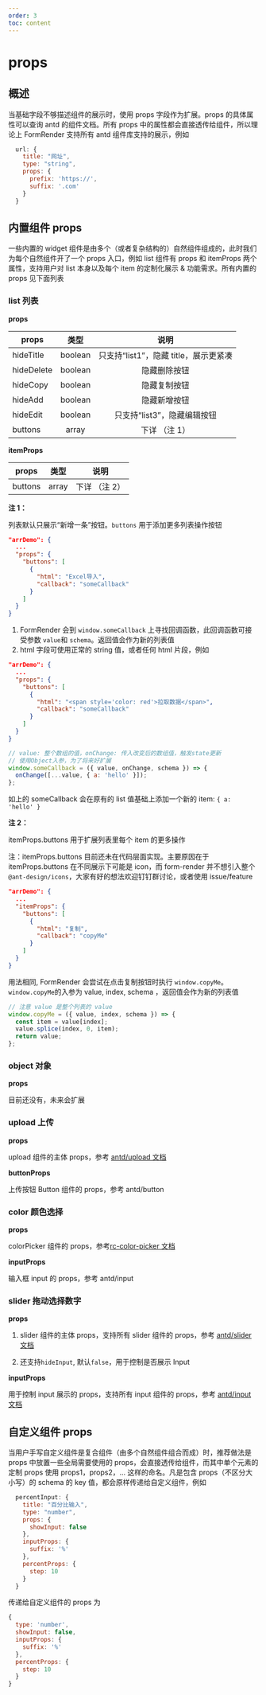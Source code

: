 ```yaml
---
order: 3
toc: content
---
```


# props

## 概述

当基础字段不够描述组件的展示时，使用 props 字段作为扩展。props 的具体属性可以查询 antd 的组件文档。所有 props 中的属性都会直接透传给组件，所以理论上 FormRender 支持所有 antd 组件库支持的展示，例如

```js
  url: {
    title: "网址",
    type: "string",
    props: {
      prefix: 'https://',
      suffix: '.com'
    }
  }
```

## 内置组件 props

一些内置的 widget 组件是由多个（或者复杂结构的）自然组件组成的，此时我们为每个自然组件开了一个 props 入口，例如 list 组件有 props 和 itemProps 两个属性，支持用户对 list 本身以及每个 item 的定制化展示 & 功能需求。所有内置的 props 见下面列表

### list 列表

**props**

| props     | 类型  |                 说明                  |
| --------- | :---: | :-----------------------------------: |
| hideTitle | boolean | 只支持“list1”，隐藏 title，展示更紧凑 |
| hideDelete | boolean | 隐藏删除按钮 |
| hideCopy | boolean | 隐藏复制按钮 |
| hideAdd | boolean | 隐藏新增按钮 |
| hideEdit | boolean | 只支持“list3”，隐藏编辑按钮 |
| buttons   | array |             下详 （注 1）             |

**itemProps**

| props   | 类型  |     说明      |
| ------- | :---: | :-----------: |
| buttons | array | 下详 （注 2） |

**注 1：**

列表默认只展示“新增一条”按钮。`buttons` 用于添加更多列表操作按钮

```json
"arrDemo": {
  ...
  "props": {
    "buttons": [
      {
        "html": "Excel导入",
        "callback": "someCallback"
      }
    ]
  }
}
```

1. FormRender 会到 `window.someCallback` 上寻找回调函数，此回调函数可接受参数 `value`和 `schema`。返回值会作为新的列表值
2. html 字段可使用正常的 string 值，或者任何 html 片段，例如

```json
"arrDemo": {
  ...
  "props": {
    "buttons": [
      {
        "html": "<span style='color: red'>拉取数据</span>",
        "callback": "someCallback"
      }
    ]
  }
}
```

```js
// value: 整个数组的值，onChange: 传入改变后的数组值，触发state更新
// 使用Object入参，为了将来好扩展
window.someCallback = ({ value, onChange, schema }) => {
  onChange([...value, { a: 'hello' }]);
};
```

如上的 someCallback 会在原有的 list 值基础上添加一个新的 item: `{ a: 'hello' }`

**注 2：**

itemProps.buttons 用于扩展列表里每个 item 的更多操作

注：itemProps.buttons 目前还未在代码层面实现。主要原因在于 itemProps.buttons 在不同展示下可能是 icon，而 form-render 并不想引入整个`@ant-design/icons`，大家有好的想法欢迎钉钉群讨论，或者使用 issue/feature

```json
"arrDemo": {
  ...
  "itemProps": {
    "buttons": [
      {
        "html": "复制",
        "callback": "copyMe"
      }
    ]
  }
}
```

用法相同, FormRender 会尝试在点击复制按钮时执行 `window.copyMe`。`window.copyMe`的入参为 value, index, schema ，返回值会作为新的列表值

```js
// 注意 value 是整个列表的 value
window.copyMe = ({ value, index, schema }) => {
  const item = value[index];
  value.splice(index, 0, item);
  return value;
};
```

### object 对象

**props**

目前还没有，未来会扩展

### upload 上传

**props**

upload 组件的主体 props，参考 [antd/upload 文档](https://ant.design/components/upload/)

**buttonProps**

上传按钮 Button 组件的 props，参考 antd/button

### color 颜色选择

**props**

colorPicker 组件的 props，参考[rc-color-picker 文档](https://www.npmjs.com/package/rc-color-picker)

**inputProps**

输入框 input 的 props，参考 antd/input

### slider 拖动选择数字

**props**

1. slider 组件的主体 props，支持所有 slider 组件的 props，参考 [antd/slider 文档](https://ant.design/components/slider/)

2. 还支持`hideInput`, 默认`false`，用于控制是否展示 Input

**inputProps**

用于控制 input 展示的 props，支持所有 input 组件的 props，参考 [antd/input 文档](https://ant.design/components/input/)

## 自定义组件 props

当用户手写自定义组件是复合组件（由多个自然组件组合而成）时，推荐做法是 props 中放置一些全局需要使用的 props，会直接透传给组件，而其中单个元素的定制 props 使用 props1，props2，... 这样的命名。凡是包含 props（不区分大小写）的 schema 的 key 值，都会原样传递给自定义组件，例如

```js
  percentInput: {
    title: "百分比输入",
    type: "number",
    props: {
      showInput: false
    },
    inputProps: {
      suffix: '%'
    },
    percentProps: {
      step: 10
    }
  }
```

传递给自定义组件的 props 为

```js
{
  type: 'number',
  showInput: false,
  inputProps: {
    suffix: '%'
  },
  percentProps: {
    step: 10
  }
}
```
